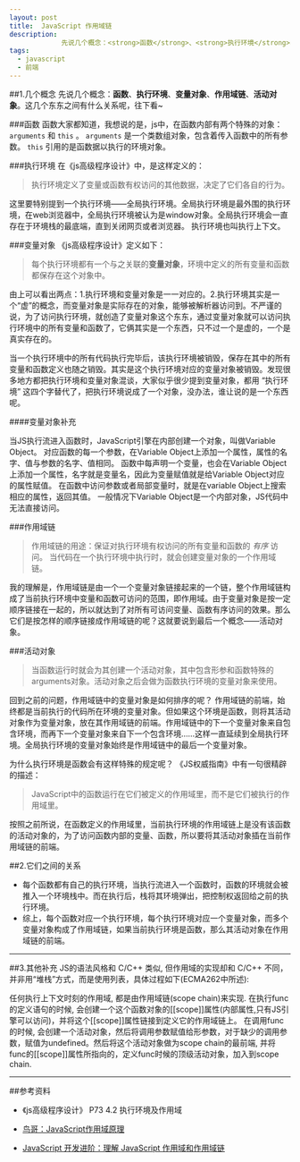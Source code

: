 ```yaml
---
layout: post
title:  JavaScript 作用域链
description: 
             先说几个概念：<strong>函数</strong>、<strong>执行环境</strong>、<strong>变量对象</strong>、<strong>作用域链</strong>、<strong>活动对象</strong>。这几个东东之间有什么关系呢，往下看~
tags: 
  - javascript
  - 前端
---
```


##1.几个概念
先说几个概念：**函数**、**执行环境**、**变量对象**、**作用域链**、**活动对象**。这几个东东之间有什么关系呢，往下看~

###函数
函数大家都知道，我想说的是，js中，在函数内部有两个特殊的对象：`arguments` 和 `this` 。 `arguments` 是一个类数组对象，包含着传入函数中的所有参数。 `this` 引用的是函数据以执行的环境对象。

###执行环境
在《js高级程序设计》中，是这样定义的：

> 执行环境定义了变量或函数有权访问的其他数据，决定了它们各自的行为。

这里要特别提到一个执行环境——全局执行环境。全局执行环境是最外围的执行环境，在web浏览器中，全局执行环境被认为是window对象。全局执行环境会一直存在于环境栈的最底端，直到关闭网页或者浏览器。
执行环境也叫执行上下文。

###变量对象
《js高级程序设计》定义如下：

> 每个执行环境都有一个与之关联的**变量对象**，环境中定义的所有变量和函数都保存在这个对象中。

由上可以看出两点：1.执行环境和变量对象是一一对应的。2.执行环境其实是一个“虚”的概念，而变量对象是实际存在的对象，能够被解析器访问到。不严谨的说，为了访问执行环境，就创造了变量对象这个东东，通过变量对象就可以访问执行环境中的所有变量和函数了，它俩其实是一个东西，只不过一个是虚的，一个是真实存在的。

当一个执行环境中的所有代码执行完毕后，该执行环境被销毁，保存在其中的所有变量和函数定义也随之销毁。其实是这个执行环境对应的变量对象被销毁。发现很多地方都把执行环境和变量对象混谈，大家似乎很少提到变量对象，都用 “执行环境” 这四个字替代了，把执行环境说成了一个对象，没办法，谁让说的是一个东西呢。

####变量对象补充

当JS执行流进入函数时，JavaScript引擎在内部创建一个对象，叫做Variable Object。
对应函数的每一个参数，在Variable Object上添加一个属性，属性的名字、值与参数的名字、值相同。
函数中每声明一个变量，也会在Variable Object上添加一个属性，名字就是变量名，因此为变量赋值就是给Variable Object对应的属性赋值。
在函数中访问参数或者局部变量时，就是在variable Object上搜索相应的属性，返回其值。
一般情况下Variable Object是一个内部对象，JS代码中无法直接访问。

###作用域链

> 作用域链的用途：保证对执行环境有权访问的所有变量和函数的 *有序* 访问。
当代码在一个执行环境中执行时，就会创建变量对象的一个作用域链。

我的理解是，作用域链是由一个一个变量对象链接起来的一个链，整个作用域链构成了当前执行环境中变量和函数可访问的范围，即作用域。由于变量对象是按一定顺序链接在一起的，所以就达到了对所有可访问变量、函数有序访问的效果。那么它们是按怎样的顺序链接成作用域链的呢？这就要说到最后一个概念——活动对象。

###活动对象

> 当函数运行时就会为其创建一个活动对象，其中包含形参和函数特殊的arguments对象。活动对象之后会做为函数执行环境的变量对象来使用。

回到之前的问题，作用域链中的变量对象是如何排序的呢？
作用域链的前端，始终都是当前执行的代码所在环境的变量对象。但如果这个环境是函数，则将其活动对象作为变量对象，放在其作用域链的前端。作用域链中的下一个变量对象来自包含环境，而再下一个变量对象来自下一个包含环境……这样一直延续到全局执行环境。全局执行环境的变量对象始终是作用域链中的最后一个变量对象。

为什么执行环境是函数会有这样特殊的规定呢？
《JS权威指南》中有一句很精辟的描述：

> JavaScript中的函数运行在它们被定义的作用域里，而不是它们被执行的作用域里。

按照之前所说，在函数定义的作用域里，当前执行环境的作用域链上是没有该函数的活动对象的，为了访问函数内部的变量、函数，所以要将其活动对象插在当前作用域链的前端。

##2.它们之间的关系

 - 每个函数都有自己的执行环境，当执行流进入一个函数时，函数的环境就会被推入一个环境栈中。而在执行后，栈将其环境弹出，把控制权返回给之前的执行环境。
 - 综上，每个函数对应一个执行环境，每个执行环境对应一个变量对象，而多个变量对象构成了作用域链，如果当前执行环境是函数，那么其活动对象在作用域链的前端。


----------

##3.其他补充
JS的语法风格和 C/C++ 类似, 但作用域的实现却和 C/C++ 不同，并非用“堆栈”方式，而是使用列表，具体过程如下(ECMA262中所述):

任何执行上下文时刻的作用域, 都是由作用域链(scope chain)来实现.
在执行func的定义语句的时候, 会创建一个这个函数对象的[[scope]]属性(内部属性,只有JS引擎可以访问)，并将这个[[scope]]属性链接到定义它的作用域链上。
在调用func的时候, 会创建一个活动对象，然后将调用参数赋值给形参数，对于缺少的调用参数，赋值为undefined。然后将这个活动对象做为scope chain的最前端, 并将func的[[scope]]属性所指向的，定义func时候的顶级活动对象，加入到scope chain.


----------

##参考资料
- 《js高级程序设计》 P73  4.2 执行环境及作用域

- [鸟哥：JavaScript作用域原理][1]

- [JavaScript 开发进阶：理解 JavaScript 作用域和作用域链][2]


  [1]: http://www.laruence.com/2009/05/28/863.html
  [2]: http://www.cnblogs.com/lhb25/archive/2011/09/06/javascript-scope-chain.html